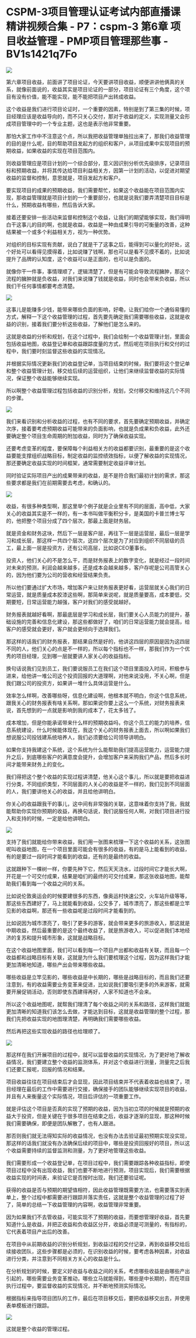 # CSPM-3项目管理认证考试内部直播课精讲视频合集 - P7：cspm-3 第6章 项目收益管理 - PMP项目管理那些事 - BV1s1421q7Fo

![](img/27e6a2c685ed795d749fabad8cc0e259_0.png)

第六章项目收益，前面讲了项目论证，今天要讲项目收益，顺便讲讲他俩真的关系，就像前面说的，收益其实是项目论证的一部分，项目论证有三个角度，这个项目有没有价值，能不能实现，能不能把项目产出转成收益。

这个收益是我们进行项目论证时，一个重要的因素，特别是到了第三集的时候，项目经理应该是收益导向的，而不只关心交付，那对于收益的定义，实现测量又会形成项目管理中的一个专业主题，这也是表示他非常重要。

那怕大家工作中不注意这个点，所以我把收益管理单独拉出来了，那我们收益管理的目的是什么呢，目的帮助项目发起方的组织和客户，从项目成果中实现项目的预期收益，如果收益的实现在项目范围内。

则收益管理应是项目计划的一个综合部分，意义因识别分析优先级排序，记录项目标和预期收益，并将其传达给项目利益相关方，因第一计划的活动，以促进对期望收益的监督和控制，意思就是，项目发起方和客户。

要实现项目的成果的预期收益，我们需要帮忙，如果这个收益能在项目范围内实现，那收益管理就是项目计划的一个重要部分，也就是说我们要弄清楚项目目标是什么，预期收益有哪些，然后告诉大家。

接着还要安排一些活动来监督和控制这个收益，让我们的期望能够实现，我们得明白干这事儿的目的啊，也就是收益，收益是一种由成果引导的可衡量的改善，这种结果被一个或多个利益相关方，视为一种优势。

对组织的目标实现有贡献，说白了就是干了这事之后，能得到可以量化的好处，这个好处可以看得见摸得着，比如说赚了钱啊，那也可以是看不见摸不着的，比如说提升了品牌的认知度，这个收益可以是正面的，也可以是负面的。

就像你干一件事，事情理顺了，逻辑清楚了，但是有可能会导致流程臃肿，那这个流程的臃肿就是负收益，对我们来说赚了钱就是收益，同时也会带来负收益，所以我们干任何事情都要考虑清楚。



![](img/27e6a2c685ed795d749fabad8cc0e259_2.png)

这事儿是能赚多少钱，能带来哪些负面的影响，好嘞，让我们给你一个通俗易懂的方式，解释一下这个收益管理的过程，首先要先确定我们需要哪些收益，这就是收益的识别，接着我们要分析这些收益，了解他们是怎么来的。

这就是收益的分析和规划，在这个过程中，我们会绘制一个收益管理计划，里面会包括收益地图，收益登记单和收益跟踪度量的方式，然后呢在项目执行和交付的过程中，我们要时刻监督这些收益的实现情况。

并根据实际情况更新我们的收益登记单，当项目结束的时候，我们要将这个登记单和整个收益管理计划，移交给后续的运营组织，让他们来继续监督收益的实际情况，保证整个收益能够继续实现。

所以啊整个收益管理过程包括收益的识别分析，规划，交付移交和维持这几个不同的步骤。

![](img/27e6a2c685ed795d749fabad8cc0e259_4.png)

我们来看识别和分析收益的过程，也有不同的要求，首先要确定预期收益，并确定次序，接着要考虑预期收益可能带来的负面影响，也就是负成果和负收益，此外还要确定整个项目生命周期的附加收益，同时为了确保收益实现。

还要考虑变革的程度，要保障每个利益相关方的收益都要识别，最重要的是这个收益要能支撑组织战略目标，制定收益的监控绩效指标，以便了解收益的实现情况，那还要确定收益实现的时间框架，通常需要制定收益评审计划。

同时验证实际项目产出的成果带来的收益，是不是符合我们最初计划的需求，那这些要求都是我们在前期需要去考虑，和确认的。



![](img/27e6a2c685ed795d749fabad8cc0e259_6.png)

收益，有很多种类型啊，那这里举个例子就是企业里有不同的层面，高中低，大家关心的收益其实是不一样的，有一本书叫做平衡积分卡，是美国的卡普兰博士写的，他把整个项目分成了四个层次，那最上面是财务层。

就是资金和财务这块，然后下一层是客户层，再往下一层是运营层，最后一层是学习和成长层，那这样一共四个层次，这四个层次是为了对应到组织不同层级的员工，最上面一层是投资方，还有公司高层，比如说CEO董事长。

投资人，他们关心的不是怎么干，而是财务报表上的数字变化，就是经过一段时间对未来的预测，利润会越来越多，还是成本会越来越多，客户存呢是公司高管关心的，因为他们要为公司的营收和经营结果负责。

所以他们要通过扩大市场，增加客户来让财务报表更好看，运营层就关心我们的日常运营，就是质量成本胶漆这些啊，那简单来说呢，就是质量要高，成本要低，交期要短，日常运营能力越强，客户对我们的感受就越好。

财务报表就越好看啊，那最底层是学习和成长层，我们要关心人员能力的提升，基础设施的完善和信息化建设，那这些都做好了，咱们的日常运营能力就会提高，给客户的感受就会更好，客户就会更倾向于选择我们。

那这样的话我们的财务报表，那结果自然是好的，他讲这四层的原因是因为这四层不同的人，他们关心的点是不一样的，所以每个指标也不一样，那我们作为一个优秀的项目经理，见到哪一层就要讲人家关心的收益指标。

换句话说我们见到员工，我们要说服员工在我们这个项目里面投入时间，积极参与进来，给他讲一堆公司这个投资回报的大道理啊，对他来说没用，不关心啊，但是我们跟公司的投资方，如果讲一堆什么具体运营是什么。

效率怎么样啊，改善哪些呀，信息化建设啊，他根本就不明白，你这个信息系统，跟我关心的财务报表有啥关系啊，那如果说你要上这么一个系统，对财务报表来说，首先想到的一点就是影响到我的成本了，花太多钱了。

成本增加，但是你能承诺带来什么样的预期收益吗，你这个员工的能力的培养，信息系统建设，什么时候能体现在，我这个关心的财务报表上面去，所以啊如果我们想说服公司投钱建系统培养人，我们必须要给公司领导讲明白。

如果你支持我建这个系统，这个系统为什么能帮助我们提高运营能力，运营能力提升之后，到底哪些客户的满意度会提升，会增加客户来采购我们产品，然后多长时间才能带来财务上的变化。

我们得把这个整个收益的实现过程讲清楚，他关心这个事儿，所以就是要把收益进行分类，不同组织类型，不同层面的人关心的收益是不一样的，我们见到不同层面的人，我们要讲他关心的收益，并且给他讲明白。

你关心的收益跟我干的事儿，这中间有非常强的关联，这意味着你支持了我，我就能帮助你实现你预期的收益，再换句话说，我们说服任何人啊，对我们项目进行投入和支持的时候，一定是给他讲明白。



![](img/27e6a2c685ed795d749fabad8cc0e259_8.png)

支持了我们就能给你带来收益，我们用一张图来梳理一下这个收益的关系，这张图呢叫收益地图，在一个项目里面可能会有很多的收益，有的是马上能看到的收益，有的是要过一段时间才能看到的收益，还有的是最终的收益。

这就跟种下一棵树一样，你要先种下它，然后天天浇水，过段时间它才能长大啊，开花是一个可交付成果，结果是咱们的最终的可交付成果，那这张收益地图，能帮助我们看到每一个收益之间的关系。

比如说伦敦奥运会的时候要建很多的东西，像奥运村快速公交，火车站升级等等，那这些东西建好了，马上就能看到收益，公交多了，城市漂亮了，那这些都是立竿见影的收益啊，那还有一些收益呢是过段时间才能看到的。

比如说因为城市漂亮了，吸引了更多的游客，就会带来更多的旅游收入，那这就是中期收益，然后最重要的是这个最终收益了，就是旅游收入，可以促进我们本地经济的复苏和提升城市形象，这就是战略目标。

在这个收益地图里面，我们可以看到每一个项目产出都和收益有关联，而且每一个收益都和战略目标有关联，这就是为什么我们要梳理这个过程，因为这样我们才能更加清晰地知道，哪些产出会带来哪些收益。

哪些收益是立竿见影的，哪些收益是中长期的，哪些是战略目标的，而且我们还要注意到，有的收益需要业务变革来促进，比如说我们要吸引更多的外来游客，就需要开展促销活动，否则即使东西建得再好，人家不知道也不会来。

所以这个收益地图呢，就帮我们理清了每个收益之间的关系和路径，这样我们就能更加清晰的知道我们该怎么去做，才能达到目标，这就是收益管理的整个过程，那我们先把收益实现的地图理清楚，再明确我们需要哪些收益。

然后再把这些实现收益的路径也给理顺了。

![](img/27e6a2c685ed795d749fabad8cc0e259_10.png)

那这样在我们开展项目的过程中，就可以监督收益的实现情况，为了更好地了解收益情况，我们要建立整个收益的监测体系，并对这个收益进行测量，测量完之后我们还要汇报呢，回报的情况和结果。

项目收益往往在项目结束后才会显现，因此项目结束并不代表着收益也结束了，项目经理在最后的工作中需要进行交接，确保接手的团队能够继续实现项目的收益，并且有人来衡量这个实际情况，项目后评估的一项重要工作。

就是评估这个项目是否真的实现了预期的收益，因为当初立项的时候就是预期的收益大于投资，但是关键在于很多项目在结束之后，收益才逐渐的显现，那这种时候我们需要确保，即便是团队解散了，也有人跟进。

那否则我们就无法得知实际的收益情况，也没有办法去验证最初预期实现没实现，那这样的话我们就没有办法确保后续的项目中，哪些是投资回报好的项目，所以这个收益需要持续的监督监测和测量，为了更好地管理这些收益。

我们需要形成一个收益登记单，在项目过程中，我们需要跟踪各种收益指标，即使项目过程中没有出现收益，我们也要不断地进行预测，项目实现后，我们需要根据收益实现的时间表，来验证它是否按时出现，我们还要验证呢。

获得的收益是否与预期的期望值相符，因此收益管理既需要方法，也需要落实到表单上，整个过程中都需要进行跟踪并落实责任，这就是整个收益管理的过程了好了，简单的总结一下收益管理的内容啊，收益管理非常重要。

因为如果我们不去管收益，可能实现不了预期的收益，而要想管理好收益，首先要知道什么是收益，并把正收益和负收益区分开，收益必须是可测量的，有指标的，它代表着项目产出后的改善。

在项目中从前期收益的识别分析规划，到收益过程的交付记录，再到收益移交给后续接收团队，这些步骤都是必须的，在识别收益的时候，要考虑各种因素，对收益进行分类，并注意到不同相关方关心的收益是什么。

在分析规划的时候，要定义好收益与收益之间的关系，考虑哪些收益是由哪些产出引起的，哪些需要业务变革推动，哪些立马就能得到，哪些是中长期的，而在项目执行过程中，要监督收益的实现情况，并不断地预测实际情况。

根据指标来指导项目团队的工作，最后在项目移交后，要把收益移交出去，并使用表单模板进行跟踪。

![](img/27e6a2c685ed795d749fabad8cc0e259_12.png)

这就是整个收益的管理过程。